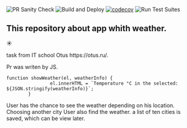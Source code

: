 ![PR Sanity Check](https://github.com/ValentinDankovtsev/js_weater_task/workflows/PR%20Sanity%20Check/badge.svg)
![Build and Deploy](https://github.com/ValentinDankovtsev/js_weater_task/workflows/Build%20and%20Deploy/badge.svg)
[![codecov](https://codecov.io/gh/ValentinDankovtsev/js_weater_task/branch/feature/graph/badge.svg?token=D2E8Y00DHZ)](https://codecov.io/gh/ValentinDankovtsev/js_weater_task)
![Run Test Suites](https://github.com/ValentinDankovtsev/js_weater_task/workflows/Run%20Test%20Suites/badge.svg)

<h2>This repository about app whith weather.</h2><p>&#9728;</p>
task from IT school Otus https://otus.ru/.

Pr was writen by JS.

<pre><code>function showWeather(el, weatherInfo) {
                el.innerHTML = `Temperature °C in the selected: ${JSON.stringify(weatherInfo)}`;
        }</code></pre>

User has the chance to see the weather depending on his location. Choosing another city User also find the weather.
a list of ten cities is saved, which can be view later.
